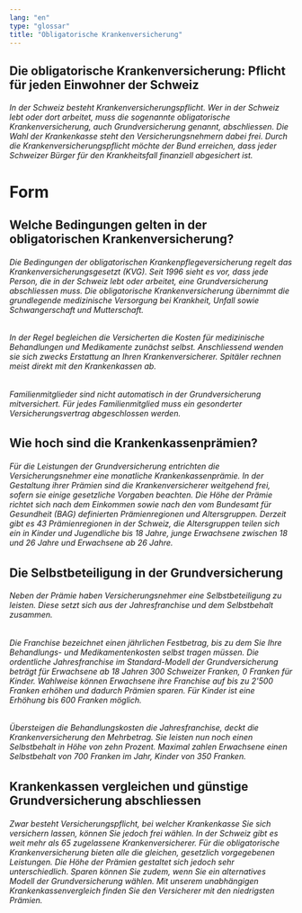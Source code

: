 ```yaml
---
lang: "en"
type: "glossar"
title: "Obligatorische Krankenversicherung"
---
```


## Die obligatorische Krankenversicherung: Pflicht für jeden Einwohner der Schweiz

###### In der Schweiz besteht Krankenversicherungspflicht. Wer in der Schweiz lebt oder dort arbeitet, muss die sogenannte obligatorische Krankenversicherung, auch Grundversicherung genannt, abschliessen. Die Wahl der Krankenkasse steht den Versicherungsnehmern dabei frei. Durch die Krankenversicherungspflicht möchte der Bund erreichen, dass jeder Schweizer Bürger für den Krankheitsfall finanziell abgesichert ist.

# Form

## Welche Bedingungen gelten in der obligatorischen Krankenversicherung?

###### Die Bedingungen der obligatorischen Krankenpflegeversicherung regelt das Krankenversicherungsgesetzt (KVG). Seit 1996 sieht es vor, dass jede Person, die in der Schweiz lebt oder arbeitet, eine Grundversicherung abschliessen muss. Die obligatorische Krankenversicherung übernimmt die grundlegende medizinische Versorgung bei Krankheit, Unfall sowie Schwangerschaft und Mutterschaft.

###### In der Regel begleichen die Versicherten die Kosten für medizinische Behandlungen und Medikamente zunächst selbst. Anschliessend wenden sie sich zwecks Erstattung an Ihren Krankenversicherer. Spitäler rechnen meist direkt mit den Krankenkassen ab.

###### Familienmitglieder sind nicht automatisch in der Grundversicherung mitversichert. Für jedes Familienmitglied muss ein gesonderter Versicherungsvertrag abgeschlossen werden.

## Wie hoch sind die Krankenkassenprämien?

###### Für die Leistungen der Grundversicherung entrichten die Versicherungsnehmer eine monatliche Krankenkassenprämie. In der Gestaltung ihrer Prämien sind die Krankenversicherer weitgehend frei, sofern sie einige gesetzliche Vorgaben beachten. Die Höhe der Prämie richtet sich nach dem Einkommen sowie nach den vom Bundesamt für Gesundheit (BAG) definierten Prämienregionen und Altersgruppen. Derzeit gibt es 43 Prämienregionen in der Schweiz, die Altersgruppen teilen sich ein in Kinder und Jugendliche bis 18 Jahre, junge Erwachsene zwischen 18 und 26 Jahre und Erwachsene ab 26 Jahre.

## Die Selbstbeteiligung in der Grundversicherung

###### Neben der Prämie haben Versicherungsnehmer eine Selbstbeteiligung zu leisten. Diese setzt sich aus der Jahresfranchise und dem Selbstbehalt zusammen.

###### Die Franchise bezeichnet einen jährlichen Festbetrag, bis zu dem Sie Ihre Behandlungs- und Medikamentenkosten selbst tragen müssen. Die ordentliche Jahresfranchise im Standard-Modell der Grundversicherung beträgt für Erwachsene ab 18 Jahren 300 Schweizer Franken, 0 Franken für Kinder. Wahlweise können Erwachsene ihre Franchise auf bis zu 2'500 Franken erhöhen und dadurch Prämien sparen. Für Kinder ist eine Erhöhung bis 600 Franken möglich.

###### Übersteigen die Behandlungskosten die Jahresfranchise, deckt die Krankenversicherung den Mehrbetrag. Sie leisten nun noch einen Selbstbehalt in Höhe von zehn Prozent. Maximal zahlen Erwachsene einen Selbstbehalt von 700 Franken im Jahr, Kinder von 350 Franken.

## Krankenkassen vergleichen und günstige Grundversicherung abschliessen

###### Zwar besteht Versicherungspflicht, bei welcher Krankenkasse Sie sich versichern lassen, können Sie jedoch frei wählen. In der Schweiz gibt es weit mehr als 65 zugelassene Krankenversicherer. Für die obligatorische Krankenversicherung bieten alle die gleichen, gesetzlich vorgegebenen Leistungen. Die Höhe der Prämien gestaltet sich jedoch sehr unterschiedlich. Sparen können Sie zudem, wenn Sie ein alternatives Modell der Grundversicherung wählen. Mit unserem unabhängigen Krankenkassenvergleich finden Sie den Versicherer mit den niedrigsten Prämien.

